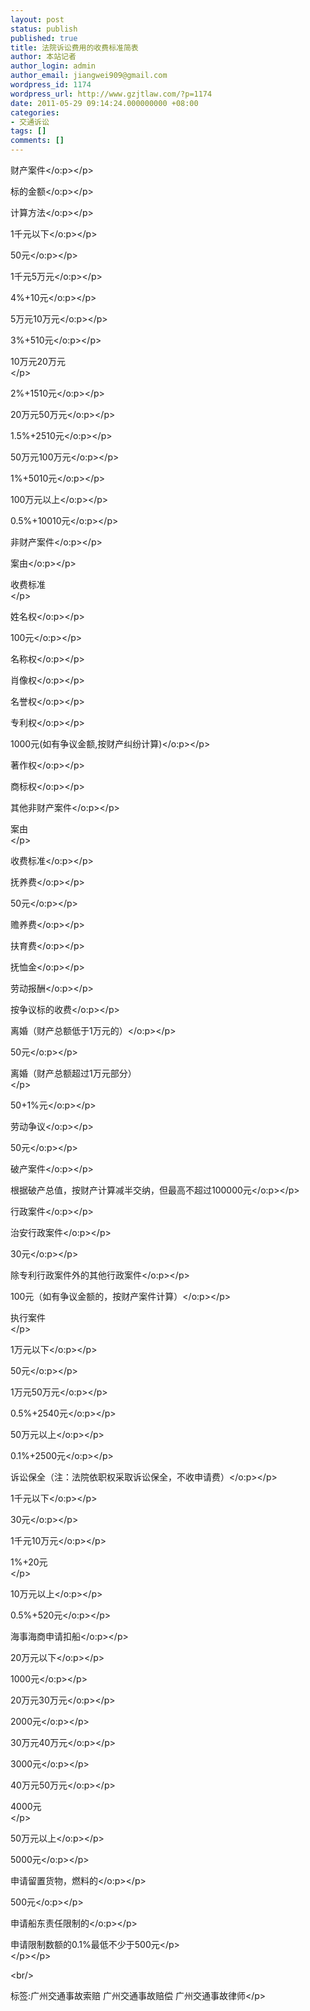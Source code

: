 ```yaml
---
layout: post
status: publish
published: true
title: 法院诉讼费用的收费标准简表
author: 本站记者
author_login: admin
author_email: jiangwei909@gmail.com
wordpress_id: 1174
wordpress_url: http://www.gzjtlaw.com/?p=1174
date: 2011-05-29 09:14:24.000000000 +08:00
categories:
- 交通诉讼
tags: []
comments: []
---
```

<p><p>财产案件<o:p><&#47;o:p><&#47;p><p>标的金额<o:p><&#47;o:p><&#47;p><p>计算方法<o:p><&#47;o:p><&#47;p><p>1千元以下<o:p><&#47;o:p><&#47;p><p>50元<o:p><&#47;o:p><&#47;p><p>1千元5万元<o:p><&#47;o:p><&#47;p><p>4%+10元<o:p><&#47;o:p><&#47;p><p>5万元10万元<o:p><&#47;o:p><&#47;p><p>3%+510元<o:p><&#47;o:p><&#47;p><p>10万元20万元<o:p><br><&#47;p><p>2%+1510元<o:p><&#47;o:p><&#47;p><p>20万元50万元<o:p><&#47;o:p><&#47;p><p>1.5%+2510元<o:p><&#47;o:p><&#47;p><p>50万元100万元<o:p><&#47;o:p><&#47;p><p>1%+5010元<o:p><&#47;o:p><&#47;p><p>100万元以上<o:p><&#47;o:p><&#47;p><p>0.5%+10010元<o:p><&#47;o:p><&#47;p><p>非财产案件<o:p><&#47;o:p><&#47;p><p>案由<o:p><&#47;o:p><&#47;p><p>收费标准<o:p><br><&#47;p><p>姓名权<o:p><&#47;o:p><&#47;p><p>100元<o:p><&#47;o:p><&#47;p><p>名称权<o:p><&#47;o:p><&#47;p><p>肖像权<o:p><&#47;o:p><&#47;p><p>名誉权<o:p><&#47;o:p><&#47;p><p>专利权<o:p><&#47;o:p><&#47;p><p>1000元(如有争议金额,按财产纠纷计算)<o:p><&#47;o:p><&#47;p><p>著作权<o:p><&#47;o:p><&#47;p><p>商标权<o:p><&#47;o:p><&#47;p><p>其他非财产案件<o:p><&#47;o:p><&#47;p><p>案由<o:p><br><&#47;p><p>收费标准<o:p><&#47;o:p><&#47;p><p>抚养费<o:p><&#47;o:p><&#47;p><p>50元<o:p><&#47;o:p><&#47;p><p>赡养费<o:p><&#47;o:p><&#47;p><p>扶育费<o:p><&#47;o:p><&#47;p><p>抚恤金<o:p><&#47;o:p><&#47;p><p>劳动报酬<o:p><&#47;o:p><&#47;p><p>按争议标的收费<o:p><&#47;o:p><&#47;p><p>离婚（财产总额低于1万元的）<o:p><&#47;o:p><&#47;p><p>50元<o:p><&#47;o:p><&#47;p><p>离婚（财产总额超过1万元部分）<o:p><br><&#47;p><p>50+1%元<o:p><&#47;o:p><&#47;p><p>劳动争议<o:p><&#47;o:p><&#47;p><p>50元<o:p><&#47;o:p><&#47;p><p>破产案件<o:p><&#47;o:p><&#47;p><p>根据破产总值，按财产计算减半交纳，但最高不超过100000元<o:p><&#47;o:p><&#47;p><p>行政案件<o:p><&#47;o:p><&#47;p><p>治安行政案件<o:p><&#47;o:p><&#47;p><p>30元<o:p><&#47;o:p><&#47;p><p>除专利行政案件外的其他行政案件<o:p><&#47;o:p><&#47;p><p>100元（如有争议金额的，按财产案件计算）<o:p><&#47;o:p><&#47;p><p>执行案件<o:p><br><&#47;p><p>1万元以下<o:p><&#47;o:p><&#47;p><p>50元<o:p><&#47;o:p><&#47;p><p>1万元50万元<o:p><&#47;o:p><&#47;p><p>0.5%+2540元<o:p><&#47;o:p><&#47;p><p>50万元以上<o:p><&#47;o:p><&#47;p><p>0.1%+2500元<o:p><&#47;o:p><&#47;p><p>诉讼保全（注：法院依职权采取诉讼保全，不收申请费）<o:p><&#47;o:p><&#47;p><p>1千元以下<o:p><&#47;o:p><&#47;p><p>30元<o:p><&#47;o:p><&#47;p><p>1千元10万元<o:p><&#47;o:p><&#47;p><p>1%+20元<o:p><br><&#47;p><p>10万元以上<o:p><&#47;o:p><&#47;p><p>0.5%+520元<o:p><&#47;o:p><&#47;p><p>海事海商申请扣船<o:p><&#47;o:p><&#47;p><p>20万元以下<o:p><&#47;o:p><&#47;p><p>1000元<o:p><&#47;o:p><&#47;p><p>20万元30万元<o:p><&#47;o:p><&#47;p><p>2000元<o:p><&#47;o:p><&#47;p><p>30万元40万元<o:p><&#47;o:p><&#47;p><p>3000元<o:p><&#47;o:p><&#47;p><p>40万元50万元<o:p><&#47;o:p><&#47;p><p>4000元<o:p><br><&#47;p><p>50万元以上<o:p><&#47;o:p><&#47;p><p>5000元<o:p><&#47;o:p><&#47;p><p>申请留置货物，燃料的<o:p><&#47;o:p><&#47;p><p>500元<o:p><&#47;o:p><&#47;p><p>申请船东责任限制的<o:p><&#47;o:p><&#47;p><p>申请限制数额的0.1%最低不少于500元<&#47;p><br><&#47;p><&#47;p><br&#47;><p>标签:广州交通事故索赔 广州交通事故赔偿 广州交通事故律师<&#47;p>
